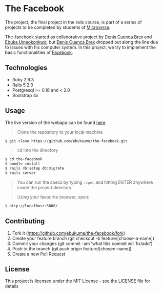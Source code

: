 # The Facebook

The project, the final project in the rails course, is part of a series of projects to be completed by students of [Microverse](https://www.microverse.org/ "The Global School for Remote Software Developers!").

The-facebook  started as collaborative project by [Denis Cuenca Brex](https://github.com/DenisCuencaBrex) and [Ebuka Umeokonkwo](https://github.com/ebukaume), but [Denis Cuenca Brex](https://github.com/DenisCuencaBrex) dropped out along the line due to issues with his computer system. In this project, we try to implement the basic functionalities of [Facebook](https://web.facebook.com "American online social media and social networking service company based in Menlo Park, California").

## Technologies

- Ruby 2.6.3
- Rails 5.2.3
- Postgresql >= 0.18  and < 2.0
- Bootstrap 4x

## Usage

The live version of the webapp can be found [here](https://the-facebook-rails.herokuapp.com)

> Clone the repository to your local machine

```sh
$ git clone https://github.com/ebukaume/the-facebook.git
```

> cd into the directory

```sh
$ cd the-facebook
$ bundle install
$ rails db:setup db:migrate
$ rails server
```

> You can run the specs by typing `rspec` and hitting ENTER anywhere inside the project directory.

> Using your favourite broswer, open: 

```sh
$ http://localhost:3000/
```

## Contributing

1. Fork it (https://github.com/ebukume/the-facebook/fork)
2. Create your feature branch (git checkout -b feature/[choose-a-name])
3. Commit your changes (git commit -am 'what this commit will fix/add')
4. Push to the branch (git push origin feature/[chosen-name])
5. Create a new Pull Request

## License

This project is licensed under the MIT License - see the [LICENSE](./LICENSE) file for details
